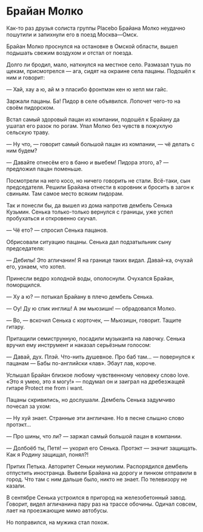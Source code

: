# Брайан Молко

Как-то раз друзья солиста группы Placebo Брайана Молко неудачно пошутили и запихнули его в поезд Москва—Омск. 

Брайан Молко проснулся на остановке в Омской области, вышел подышать свежим воздухом и отстал от поезда.

Долго ли бродил, мало, наткнулся на местное село. Размазал тушь по щекам, присмотрелся — ага, сидят на окраине села пацаны. Подошёл к ним и говорит:

— Хай, хау а ю, ай м э пласибо фронтмэн кен ю хепл ми гайс.

Заржали пацаны. Ба! Пидор в селе объявился. Лопочет чего-то на своём пидорском.

Встал самый здоровый пацан из компании, подошёл к Брайану да ушатал его разок по рогам. Упал Молко без чувств в пожухлую сельскую траву. 

— Ну что, — говорит самый большой пацан из компании, — чё делать с ним будем?

— Давайте отнесём его в баню и выебем! Пидора этого, а? — предложил пацан поменьше.

Посмотрели на него косо, но ничего говорить не стали. Всё-таки, сын председателя. Решили Брайана отнести в коровник и бросить в загон к свиньям. Там самое место всяким пидорам.

Так и понесли бы, да вышел из дома напротив дембель Сенька Кузьмин. Сенька только-только вернулся с границы, уже успел пробухаться и откровенно скучал.

— Чё ето? — спросил Сенька пацанов.

Обрисовали ситуацию пацаны. Сенька дал подзатыльник сыну председателя:

— Дебилы! Это агличанин! Я на границе таких видал. Давай-ка, очухай его, узнаем, что хотел.

Принесли ведро холодной воды, ополоснули. Очухался Брайан, поморщился.

— Ху а ю? — потыкал Брайану в плечо дембель Сенька.

— Оу! Ду ю спик инглиш! А эм мьюзишн! — обрадовался Молко.

— Во, — вскочил Сенька с корточек, — Мьюзишн, говорит. Тащите гитару.

Притащили семиструнную, посадили музыканта на лавочку. Сенька вручил ему инструмент и наказал серьёзным голосом:

— Давай, дух. Плэй. Что-нить душевное. Про баб там… — повернулся к пацанам — Бабы по-английски «лав». Эбаут лав, короче.

Услышал Брайан близкое любому чувственному человеку слово love. «Это я умею, это я могу!» — подумал он и заиграл на дребезжащей гитаре Protect me from i want. 

Пацаны скривились, но дослушали. Дембель Сенька задумчиво почесал за ухом:

— Ну хуй знает. Странные эти англичане. Но в песне слышно слово протэкт…

— Про шины, что ли? — заржал самый большой пацан в компании.

— Долбоёб ты, Петя! — укорил его Сенька. Протэкт — значит защищать. Как я Родину защищал, понял?!

Притих Петька. Авторитет Сеньки неумолим. Распорядился дембель отпустить иностранца. Вывели Брайана на дорогу и пинком отправили в город. Что там с ним дальше было, никто не знает. По телевизору не казали.

В сентябре Сенька устроился в пригород на железобетонный завод. Говорит, видел агличанина пару раз на трассе обочины. Одичал совсем, лает на проезжающие мимо автобусы. 

Но поправился, на мужика стал похож.
